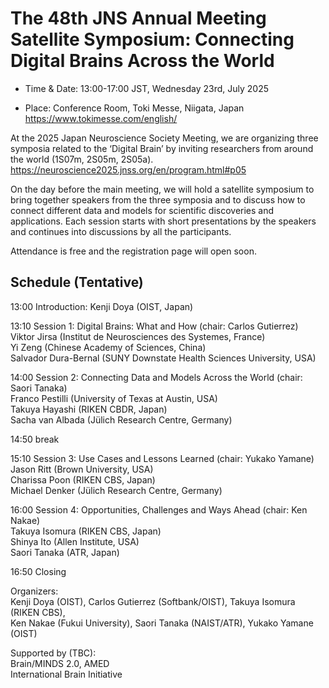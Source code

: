 # The 48th JNS Annual Meeting Satellite Symposium: Connecting Digital Brains Across the World

* Time & Date: 13:00-17:00 JST, Wednesday 23rd, July 2025  

* Place: Conference Room, Toki Messe, Niigata, Japan https://www.tokimesse.com/english/  

At the 2025 Japan Neuroscience Society Meeting, we are organizing three symposia related to the ‘Digital Brain’ by inviting researchers from around the world (1S07m, 2S05m, 2S05a).  
https://neuroscience2025.jnss.org/en/program.html#p05 

On the day before the main meeting, we will hold a satellite symposium to bring together speakers from the three symposia and to discuss how to connect different data and models for scientific discoveries and applications. Each session starts with short presentations by the speakers and continues into discussions by all the participants.

Attendance is free and the registration page will open soon.

## Schedule (Tentative)

13:00	Introduction: Kenji Doya (OIST, Japan)

13:10	Session 1: Digital Brains: What and How (chair: Carlos Gutierrez)  
	Viktor Jirsa (Institut de Neurosciences des Systemes, France)  
	Yi Zeng (Chinese Academy of Sciences, China)  
	Salvador Dura-Bernal (SUNY Downstate Health Sciences University, USA)  
 
14:00	Session 2: Connecting Data and Models Across the World (chair: Saori Tanaka)  
	Franco Pestilli (University of Texas at Austin, USA)  
	Takuya Hayashi (RIKEN CBDR, Japan)  
	Sacha van Albada (Jülich Research Centre, Germany)  
 
14:50	break

15:10	Session 3: Use Cases and Lessons Learned (chair: Yukako Yamane)  
	Jason Ritt (Brown University, USA)  
	Charissa Poon (RIKEN CBS, Japan)  
	Michael Denker (Jülich Research Centre, Germany)  
 
16:00	Session 4: Opportunities, Challenges and Ways Ahead (chair: Ken Nakae)  
	Takuya Isomura (RIKEN CBS, Japan)  
	Shinya Ito (Allen Institute, USA)  
	Saori Tanaka (ATR, Japan)  
 
16:50	Closing

Organizers:  
Kenji Doya (OIST), Carlos Gutierrez (Softbank/OIST), Takuya Isomura (RIKEN CBS),  
Ken Nakae (Fukui University), Saori Tanaka (NAIST/ATR), Yukako Yamane (OIST)

Supported by (TBC):  
Brain/MINDS 2.0, AMED  
International Brain Initiative  
